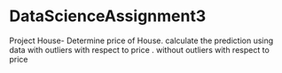 # DataScienceAssignment3
Project House- Determine price of House. calculate the prediction using data with outliers with respect to price . without outliers with respect to price
